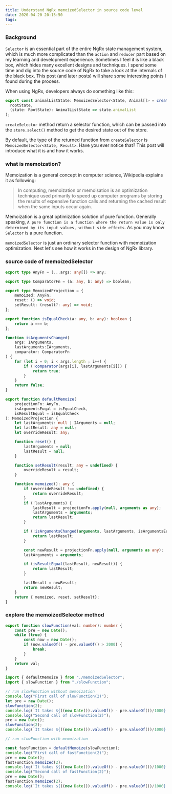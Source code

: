 ```yaml
---
title: Understand NgRx memoizedSelector in source code level
date: 2020-04-20 20:15:50
tags:
---
```


### Background

`Selector` is an essential part of the entire NgRx state management system, which is much more complicated than the `action` and `reducer` part based on my learning and development experience. Sometimes I feel it is like a black box, which hides many excellent designs and techniques. I spend some time and dig into the source code of NgRx to take a look at the internals of the black box. This post (and later posts) will share some interesting points I found during the process. 

When using NgRx, developers always do something like this: 

``` javascript 
export const animalListState: MemoizedSelector<State, Animal[]> = createSelector(
  rootState,
  (state: RootState): AnimalListState => state.animalList
);
```

`createSelector` method return a selector function, which can be passed into the `store.select()` method to get the desired state out of the store. 

By default, the type of the returned function from `createSelector` is `MemoizedSelector<State, Result>`. Have you ever notice that? This post will introduce what it is and how it works. 


###  what is memoization?

Memoization is a general concept in computer science, Wikipedia explains it as following: 

> In computing, memoization or memoisation is an optimization technique used primarily to speed up computer programs by storing the results of expensive function calls and returning the cached result when the same inputs occur again.

Memoization is a great optimization solution of pure function. Generally speaking, `A pure function is a function where the return value is only determined by its input values, without side effects`. As you may know `Selector` is a pure function. 

`memoizedSelector` is just an ordinary selector function with memoization optimization. Next let's see how it works in the design of NgRx library.

### source code of memoizedSelector 

``` typescript 
export type AnyFn = (...args: any[]) => any;

export type ComparatorFn = (a: any, b: any) => boolean;

export type MemoizedProjection = {
    memoized: AnyFn;
    reset: () => void;
    setResult: (result?: any) => void;
};

export function isEqualCheck(a: any, b: any): boolean {
    return a === b;
};

function isArgumentsChanged(
    args: IArguments,
    lastArguments:IArguments,
    comparator: ComparatorFn
) {
    for (let i = 0; i < args.length ; i++) {
        if (!comparator(args[i], lastArguments[i])) {
            return true;
        }
    }
    return false;
}

export function defaultMemoize(
    projectionFn: AnyFn,
    isArgumentsEuqal = isEqualCheck,
    isResultEqual = isEqualCheck
): MemoizedProjection {
    let lastArguments: null | IArguments = null;
    let lastResult: any = null;
    let overrideResult: any;

    function reset() {
        lastArguments = null;
        lastResult = null;
    }

    function setResult(result: any = undefined) {
        overrideResult = result;
    }

    function memoized(): any {
        if (overrideResult !== undefined) {
            return overrideResult;
        } 
        if (!lastArguments) {
            lastResult = projectionFn.apply(null, arguments as any);
            lastArguments = arguments;
            return lastResult;
        }

        if (!isArgumentsChanged(arguments, lastArguments, isArgumentsEuqal)) {
            return lastResult;
        }

        const newResult = projectionFn.apply(null, arguments as any);
        lastArguments = arguments;

        if (isResultEqual(lastResult, newResult)) {
            return lastResult;
        }

        lastResult = newResult;
        return newResult;
    }
    return { memoized, reset, setResult};
}
```

### explore the memoizedSelector method

``` typescript 
export function slowFunction(val: number): number {
    const pre = new Date();
    while (true) {
        const now = new Date();
        if (now.valueOf() - pre.valueOf() > 2000) {
            break;
        }
    }
    return val;
}
```


``` typescript 
import { defaultMemoize } from "./memoizedSelector";
import { slowFunction } from "./slowFunction";

// run slowFunction without memoization
console.log("First call of slowFunction(2)");
let pre = new Date();
slowFunction(2);
console.log(`It takes ${((new Date()).valueOf() - pre.valueOf())/1000} seconds  \n`);
console.log("Second call of slowFunction(2)");
pre = new Date();
slowFunction(2);
console.log(`It takes ${((new Date()).valueOf() - pre.valueOf())/1000} seconds \n`);

// run slowFunction with memoization

const fastFunction = defaultMemoize(slowFunction);
console.log("First call of fastFunction(2)");
pre = new Date();
fastFunction.memoized(2);
console.log(`It takes ${((new Date()).valueOf() - pre.valueOf())/1000} seconds \n`);
console.log("Second call of fastFunction(2)");
pre = new Date();
fastFunction.memoized(2);
console.log(`It takes ${((new Date()).valueOf() - pre.valueOf())/1000} seconds \n`);
```


